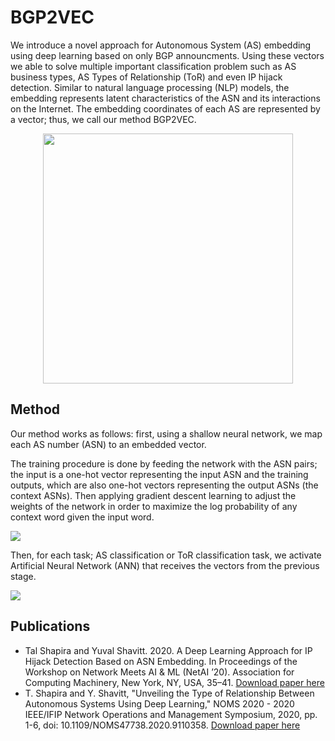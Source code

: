 # BGP2VEC

We introduce a novel approach for Autonomous System (AS) embedding using deep learning based on only BGP announcments. Using these vectors we able to solve multiple important classification problem such as AS business types, AS Types of Relationship (ToR) and even IP hijack detection.  Similar to natural language processing (NLP) models, the embedding represents latent characteristics of the ASN and its interactions on the Internet.  The embedding coordinates of each AS are represented by a vector; thus, we call our method BGP2VEC.

<p align="center">
<img src='http://talshapira.github.io/files/ToR_Gao.png' width="400">
</p>

## Method

Our method works as follows: first, using a shallow neural network, we map each AS number (ASN) to an embedded vector. 

The training procedure is done by feeding the network with the ASN pairs; the input is a one-hot vector representing the input ASN and the training outputs, which are also one-hot vectors representing the output ASNs (the context ASNs). Then applying gradient descent learning to adjust the weights of the network in order to maximize the log probability of any context word given the input word.

<img src='http://talshapira.github.io/files/as_route_ngram_example_fixed.png'>

Then, for each task; AS classification or ToR classification task, we activate Artificial Neural Network (ANN) that receives the vectors from the previous stage.

<img src='http://talshapira.github.io/files/BGP2VEC_sys_0.png'>

## Publications

* Tal Shapira and Yuval Shavitt. 2020. A Deep Learning Approach for IP Hijack Detection Based on ASN Embedding. In Proceedings of the Workshop on Network Meets AI & ML (NetAI ’20). Association for Computing Machinery, New York, NY, USA, 35–41. [Download paper here](https://dl.acm.org/doi/abs/10.1145/3405671.3405814)
* T. Shapira and Y. Shavitt, "Unveiling the Type of Relationship Between Autonomous Systems Using Deep Learning," NOMS 2020 - 2020 IEEE/IFIP Network Operations and Management Symposium, 2020, pp. 1-6, doi: 10.1109/NOMS47738.2020.9110358. [Download paper here](https://ieeexplore.ieee.org/document/9110358)
